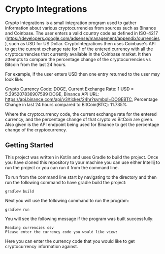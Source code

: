 # Crypto Integrations

Crypto Integrations is a small integration program used to gather information
about various cryptocurrencies from sources such as Binance and Coinbase. The
user enters a valid country code as defined in ISO-4217 
(https://developers.google.com/adsense/management/appendix/currencies), such
as USD for US Dollar. CryptoIntegrations then uses Coinbase's API to get the
current exchange rate for 1 of the entered currency with all the 
cryptocurrencies that currently available in the Coinbase market. It then
attempts to compare the percentage change of the cryptocurrencies vs Bitcoin
from the last 24 hours. 

For example, if the user enters USD then one entry returned to the user may
look like:

Crypto Currency Code: DOGE,
Current Exchange Rate: 1 USD = 5.295207836907599 DOGE, 
Binance API URL: https://api.binance.com/api/v3/ticker/24hr?symbol=DOGEBTC, 
Percentage Change in last 24 hours compared to BitCoin(BTC): 11.735%

Where the cryptocurrency code, the current exchange rate for the entered 
currency, and the percentage change of that crypto vs BitCoin are given. Also
given is the API endpoint being used for Binance to get the percentage change
of the cryptocurrency. 

## Getting Started
This project was written in Kotlin and uses Gradle to build the project. Once
you have cloned this repository to your machine you can use either Intellij 
to run the project or you can run it from the command line. 

To run from the
command line start by navigating to the directory and then run the following
command to have gradle build the project:

```
gradlew build
```

Next you will use the following command to run the program:

```
gradlew run 
```
You will see the following message if the program was built successfully:
```
Reading currencies csv
Please enter the currency code you would like view:
```

Here you can enter the currency code that you would like to get cryptocurrency
information against. 